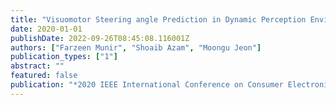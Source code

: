 ```yaml
---
title: "Visuomotor Steering angle Prediction in Dynamic Perception Environment for Autonomous Vehicle"
date: 2020-01-01
publishDate: 2022-09-26T08:45:08.116001Z
authors: ["Farzeen Munir", "Shoaib Azam", "Moongu Jeon"]
publication_types: ["1"]
abstract: ""
featured: false
publication: "*2020 IEEE International Conference on Consumer Electronics-Asia (ICCE-Asia)*"
---
```


